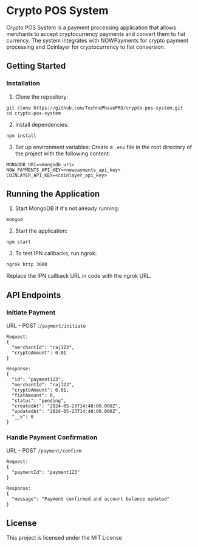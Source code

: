# Crypto POS System

Crypto POS System is a payment processing application that allows merchants to accept cryptocurrency payments and convert them to fiat currency. The system integrates with NOWPayments for crypto payment processing and Coinlayer for cryptocurrency to fiat conversion.

## Getting Started

### Installation

1. Clone the repository:

```
git clone https://github.com/TechnoPhasePRO/crypto-pos-system.git
cd crypto-pos-system
```
2. Install dependencies:
```
npm install
```
3. Set up environment variables:
Create a `.env` file in the root directory of the project with the following content:
```
MONGODB_URI=<mongodb_uri>
NOW_PAYMENTS_API_KEY=<nowpayments_api_key>
COINLAYER_API_KEY=<coinlayer_api_key>
```

## Running the Application
1. Start MongoDB if it's not already running:
```
mongod
```
2. Start the application:
```
npm start
```
3. To test IPN callbacks, run ngrok:
```
ngrok http 3000
```
Replace the IPN callback URL in code with the ngrok URL.

## API Endpoints
### Initiate Payment
URL - POST :`/payment/initiate`
```
Request:
{
  "merchantId": "raj123",
  "cryptoAmount": 0.01
}
```
```
Response:
{
  "id": "payment123",
  "merchantId": "raj123",
  "cryptoAmount": 0.01,
  "fiatAmount": 0,
  "status": "pending",
  "createdAt": "2024-05-23T14:48:00.000Z",
  "updatedAt": "2024-05-23T14:48:00.000Z",
  "__v": 0
}
```
### Handle Payment Confirmation
URL - POST `/payment/confirm`
```
Request:
{
  "paymentId": "payment123"
}
```
```
Response: 
{
  "message": "Payment confirmed and account balance updated"
}
```

## License
This project is licensed under the MIT License